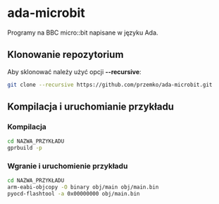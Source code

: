 # ada-microbit
Programy na BBC micro::bit napisane w języku Ada.

## Klonowanie repozytorium

Aby sklonować należy użyć opcji **--recursive**:

```bash
git clone --recursive https://github.com/przemko/ada-microbit.git
```

## Kompilacja i uruchomianie przykładu

### Kompilacja

```bash
cd NAZWA_PRZYKŁADU
gprbuild -p
```

### Wgranie i uruchomienie przykładu

```bash
cd NAZWA_PRZYKŁADU
arm-eabi-objcopy -O binary obj/main obj/main.bin
pyocd-flashtool -a 0x00000000 obj/main.bin
```
